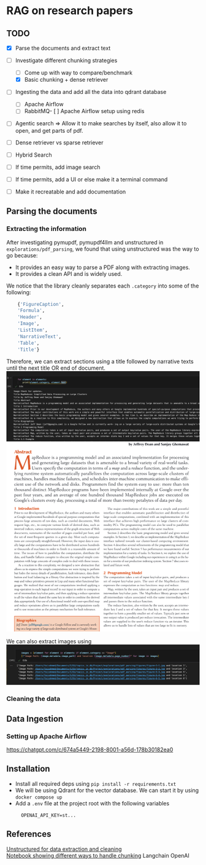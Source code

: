 # RAG on research papers

## TODO
- [x] Parse the documents and extract text
- [ ] Investigate different chunking strategies
  - [ ] Come up with way to compare/benchmark
  - [x] Basic chunking + dense retriever
- [ ] Ingesting the data and add all the data into qdrant database
  - [ ] Apache Airflow
  - [ ] RabbitMQ- [ ] Apache Airflow setup using redis
- [ ] Agentic search => Allow it to make searches by itself, also allow it to open, and get parts of pdf.
- [ ] Dense retriever vs sparse retriever
- [ ] Hybrid Search
- [ ] If time permits, add image search
- [ ] If time permits, add a UI or else make it a terminal command
- [ ] Make it recreatable and add documentation


## Parsing the documents
### Extracting the information
After investigating pymupdf, pymupdf4llm and unstructured in `explorations/pdf_parsing`, we found that using unstructured was the way to go because:
- It provides an easy way to parse a PDF along with extracting images.
- It provides a clean API and is widely used.

We notice that the library cleanly separates each `.category` into some of the following:
```python
    {'FigureCaption',
    'Formula',
    'Header',
    'Image',
    'ListItem',
    'NarrativeText',
    'Table',
    'Title'}
```

Therefore, we can extract sections using a title followed by narrative texts until the next title OR end of document.
![alt text](image.png)
![alt text](image-2.png)


We can also extract images using
![alt text](image-1.png)


### Cleaning the data


## Data Ingestion
### Setting up Apache Airflow
https://chatgpt.com/c/674a5449-2198-8001-a56d-178b30182ea0



## Installation
- Install all required deps using `pip install -r requirements.txt`
- We will be using Qdrant for the vector database. We can start it by using `docker compose up`
- Add a `.env` file at the project root with the following variables
  ```
    OPENAI_API_KEY=st...
  ```



## References
[Unstructured for data extraction and cleaning](https://docs.unstructured.io/open-source/introduction/overview)<br/>
[Notebook showing different ways to handle chunking](https://github.com/FullStackRetrieval-com/RetrievalTutorials/blob/main/tutorials/LevelsOfTextSplitting/5_Levels_Of_Text_Splitting.ipynb)
Langchain OpenAI